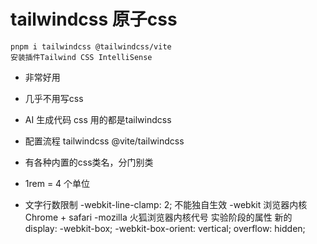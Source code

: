 # tailwindcss 原子css
    pnpm i tailwindcss @tailwindcss/vite
    安装插件Tailwind CSS IntelliSense
- 非常好用
- 几乎不用写css
- AI 生成代码 css 用的都是tailwindcss
- 配置流程
    tailwindcss @vite/tailwindcss
- 有各种内置的css类名，分门别类
- 1rem = 4 个单位

- 文字行数限制
     -webkit-line-clamp: 2; 不能独自生效
     -webkit 浏览器内核 Chrome + safari
     -mozilla 火狐浏览器内核代号 
     实验阶段的属性 新的
     display: -webkit-box;
     -webkit-box-orient: vertical;
     overflow: hidden;


